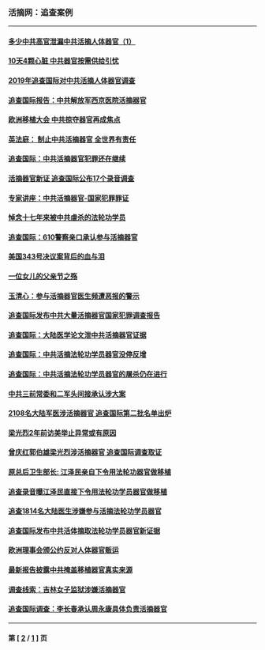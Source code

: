 ### 活摘网：追查案例
---
#### [多少中共高官泄漏中共活摘人体器官（1）](../../pages/nf5880/n12671234.md?06120430) 
#### [10天4颗心脏 中共器官按需供给引忧](../../pages/nf5880/n12326366.md?06120430) 
#### [2019年追查国际对中共活摘人体器官调查](../../pages/nf5880/n11917733.md?06120430) 
#### [追查国际报告：中共解放军西京医院活摘器官](../../pages/nf5880/n11838359.md?06120430) 
#### [欧洲移植大会 中共掠夺器官再成焦点](../../pages/nf5880/n11538883.md?06120430) 
#### [英法庭： 制止中共活摘器官 全世界有责任](../../pages/nf5880/n11330691.md?06120430) 
#### [追查国际：中共活摘器官犯罪还在继续](../../pages/nf5880/n11218301.md?06120430) 
#### [活摘器官新证 追查国际公布17个录音调查](../../pages/nf5880/n10897744.md?06120430) 
#### [专家讲座：中共活摘器官-国家犯罪罪证](../../pages/nf5880/n8828153.md?06120430) 
#### [悼念十七年来被中共虐杀的法轮功学员](../../pages/nf5880/n8124823.md?06120430) 
#### [追查国际：610警察亲口承认参与活摘器官](../../pages/nf5880/n8109067.md?06120430) 
#### [美国343号决议案背后的血与泪](../../pages/nf5880/n8020684.md?06120430) 
#### [一位女儿的父亲节之殇](../../pages/nf5880/n8014122.md?06120430) 
#### [玉清心：参与活摘器官医生频遭恶报的警示](../../pages/nf5880/n4637546.md?06120430) 
#### [追查国际发布中共大量活摘器官国家犯罪调查报告](../../pages/nf5880/n4613428.md?06120430) 
#### [追查国际：大陆医学论文泄中共活摘器官证据](../../pages/nf5880/n4608794.md?06120430) 
#### [追查国际：中共活摘法轮功学员器官没停反增](../../pages/nf5880/n4584075.md?06120430) 
#### [追查国际：中共活摘法轮功学员器官的屠杀仍在进行](../../pages/nf5880/n4299154.md?06120430) 
#### [中共三前常委和二军头间接承认涉大案](../../pages/nf5880/n4286244.md?06120430) 
#### [2108名大陆军医涉活摘器官 追查国际第二批名单出炉](../../pages/nf5880/n4284769.md?06120430) 
#### [梁光烈2年前访美举止异常或有原因](../../pages/nf5880/n4279686.md?06120430) 
#### [曾庆红郭伯雄梁光烈涉活摘器官 追查国际调查取证](../../pages/nf5880/n4278462.md?06120430) 
#### [原总后卫生部长: 江泽民亲自下令用法轮功器官做移植](../../pages/nf5880/n4263864.md?06120430) 
#### [追查录音曝江泽民直接下令用法轮功学员器官做移植](../../pages/nf5880/n4261268.md?06120430) 
#### [追查1814名大陆医生涉嫌参与活摘法轮功学员器官](../../pages/nf5880/n4259055.md?06120430) 
#### [追查国际发布中共活体摘取法轮功学员器官新证据](../../pages/nf5880/n4258255.md?06120430) 
#### [欧洲理事会颁公约反对人体器官贩运](../../pages/nf5880/n4206955.md?06120430) 
#### [最新报告披露中共掩盖移植器官真实来源](../../pages/nf5880/n4140084.md?06120430) 
#### [调查线索：吉林女子监狱涉嫌活摘器官](../../pages/nf5880/n4044366.md?06120430) 
#### [追查国际调查：李长春承认周永康具体负责活摘器官](../../pages/nf5880/n3966668.md?06120430) 

---
#### 第 [ [2](./2.md?06120430) / [1](./1.md?06120430) ] 页

